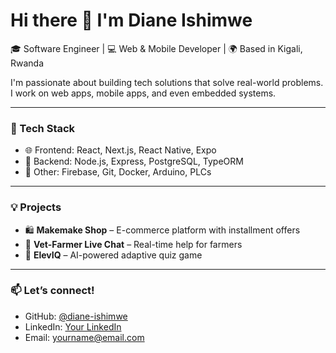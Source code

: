 # Hi there 👋 I'm Diane Ishimwe

🎓 Software Engineer | 💻 Web & Mobile Developer | 🌍 Based in Kigali, Rwanda

I'm passionate about building tech solutions that solve real-world problems.  
I work on web apps, mobile apps, and even embedded systems.  

---

### 🔧 Tech Stack
- 🌐 Frontend: React, Next.js, React Native, Expo
- 🧠 Backend: Node.js, Express, PostgreSQL, TypeORM
- 💾 Other: Firebase, Git, Docker, Arduino, PLCs

---

### 💡 Projects
- 🛍️ **Makemake Shop** – E-commerce platform with installment offers
- 💬 **Vet-Farmer Live Chat** – Real-time help for farmers
- 🧠 **ElevIQ** – AI-powered adaptive quiz game

---

### 📫 Let’s connect!
- GitHub: [@diane-ishimwe](https://github.com/diane-ishimwe)
- LinkedIn: [Your LinkedIn](#)
- Email: yourname@email.com
